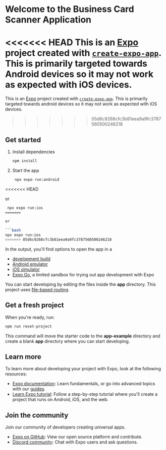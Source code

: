 # Welcome to the Business Card Scanner Application

<<<<<<< HEAD
This is an [Expo](https://expo.dev) project created with [`create-expo-app`](https://www.npmjs.com/package/create-expo-app). This is primarily targeted towards Android devices so it may not work as expected with iOS devices.
=======
This is an [Expo](https://expo.dev) project created with [`create-expo-app`](https://www.npmjs.com/package/create-expo-app). This is primarily targeted towards android devices so it may not work as expected with iOS devices.
>>>>>>> 05d6c9268cfc3b81eea9a9fc3787560500246218

## Get started

1. Install dependencies

   ```bash
   npm install
   ```

2. Start the app

   ```bash
    npx expo run:android
   ```
<<<<<<< HEAD
   
   or

   ```bash
    npx expo run:ios
=======

   or

   ```bash
   npx expo run:ios
>>>>>>> 05d6c9268cfc3b81eea9a9fc3787560500246218
   ```

In the output, you'll find options to open the app in a

- [development build](https://docs.expo.dev/develop/development-builds/introduction/)
- [Android emulator](https://docs.expo.dev/workflow/android-studio-emulator/)
- [iOS simulator](https://docs.expo.dev/workflow/ios-simulator/)
- [Expo Go](https://expo.dev/go), a limited sandbox for trying out app development with Expo

You can start developing by editing the files inside the **app** directory. This project uses [file-based routing](https://docs.expo.dev/router/introduction).

## Get a fresh project

When you're ready, run:

```bash
npm run reset-project
```

This command will move the starter code to the **app-example** directory and create a blank **app** directory where you can start developing.

## Learn more

To learn more about developing your project with Expo, look at the following resources:

- [Expo documentation](https://docs.expo.dev/): Learn fundamentals, or go into advanced topics with our [guides](https://docs.expo.dev/guides).
- [Learn Expo tutorial](https://docs.expo.dev/tutorial/introduction/): Follow a step-by-step tutorial where you'll create a project that runs on Android, iOS, and the web.

## Join the community

Join our community of developers creating universal apps.

- [Expo on GitHub](https://github.com/expo/expo): View our open source platform and contribute.
- [Discord community](https://chat.expo.dev): Chat with Expo users and ask questions.
